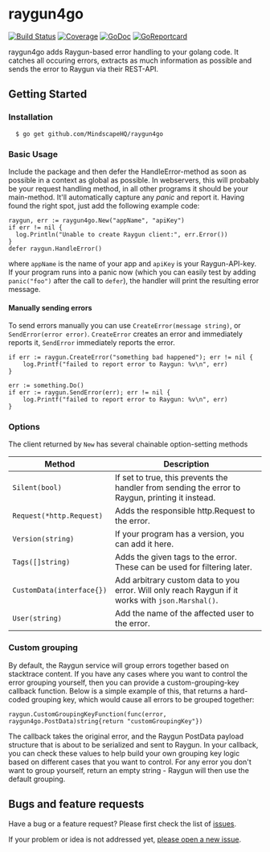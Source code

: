 # raygun4go
[![Build Status](https://travis-ci.org/MindscapeHQ/raygun4go.svg?branch=master)](https://travis-ci.org/MindscapeHQ/raygun4go)
[![Coverage](http://gocover.io/_badge/github.com/MindscapeHQ/raygun4go)](http://gocover.io/github.com/MindscapeHQ/raygun4go)
[![GoDoc](https://godoc.org/github.com/MindscapeHQ/raygun4go?status.svg)](http://godoc.org/github.com/MindscapeHQ/raygun4go)
[![GoReportcard](http://goreportcard.com/badge/MindscapeHQ/raygun4go)](http://goreportcard.com/report/MindscapeHQ/raygun4go)

raygun4go adds Raygun-based error handling to your golang code. It catches all
occuring errors, extracts as much information as possible and sends the error
to Raygun via their REST-API.

## Getting Started

### Installation
```
  $ go get github.com/MindscapeHQ/raygun4go
```

### Basic Usage

Include the package and then defer the HandleError-method as soon as possible
in a context as global as possible. In webservers, this will probably be your
request handling method, in all other programs it should be your main-method.
It'll automatically capture any _panic_ and report it.
Having found the right spot, just add the following example code:

```
raygun, err := raygun4go.New("appName", "apiKey")
if err != nil {
  log.Println("Unable to create Raygun client:", err.Error())
}
defer raygun.HandleError()
```

where ``appName`` is the name of your app and ``apiKey`` is your
Raygun-API-key. If your program runs into a panic now (which you can easily
test by adding ``panic("foo")`` after the call to ``defer``), the handler will
print the resulting error message.

#### Manually sending errors

To send errors manually you can use `CreateError(message string)`, or `SendError(error error)`. `CreateError` creates an
error and immediately reports it, `SendError` immediately reports the error.

```
if err := raygun.CreateError("something bad happened"); err != nil {
    log.Printf("failed to report error to Raygun: %v\n", err)
}
```

```
err := something.Do()
if err := raygun.SendError(err); err != nil {
    log.Printf("failed to report error to Raygun: %v\n", err)
}
```

### Options

The client returned by ``New`` has several chainable option-setting methods

Method                    | Description
--------------------------|------------------------------------------------------------
`Silent(bool)`            | If set to true, this prevents the handler from sending the error to Raygun, printing it instead.
`Request(*http.Request)`  | Adds the responsible http.Request to the error.
`Version(string)`         | If your program has a version, you can add it here.
`Tags([]string)`          | Adds the given tags to the error. These can be used for filtering later.
`CustomData(interface{})` | Add arbitrary custom data to you error. Will only reach Raygun if it works with `json.Marshal()`.
`User(string)`            | Add the name of the affected user to the error.

### Custom grouping

By default, the Raygun service will group errors together based on stacktrace content.
If you have any cases where you want to control the error grouping yourself, then you can provide
a custom-grouping-key callback function. Below is a simple example of this, that returns a hard-coded
grouping key, which would cause all errors to be grouped together:

`raygun.CustomGroupingKeyFunction(func(error, raygun4go.PostData)string{return "customGroupingKey"})`

The callback takes the original error, and the Raygun PostData payload structure that is about to be serialized and sent to Raygun.
In your callback, you can check these values to help build your own grouping key logic based on different cases that you want
to control. For any error you don't want to group yourself, return an empty string - Raygun will then use the default grouping.

## Bugs and feature requests

Have a bug or a feature request? Please first check the list of
[issues](https://github.com/MindscapeHQ/raygun4go/issues).

If your problem or idea is not addressed yet, [please open a new
issue](https://github.com/MindscapeHQ/raygun4go/issues/new).
